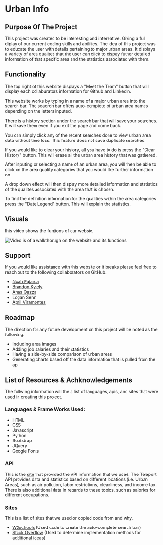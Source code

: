 # **Urban Info**

## Purpose Of The Project

This project was created to be interesting and intereative. Giving a full diplay of our current coding skills and abilities. The idea of this project was to educate the user with details pertaining to major urban areas. It displays a variety of area qualites that the user can click to dispay futher detailed information of that specific area and the statistics associated with them.

## Functionality

The top right of this website displays a "Meet the Team" button that will display each collaburators information for Github and LinkedIn.

This website works by typing in a name of a major urban area into the search bar. The seacrch bar offers auto-complete of urban area names depending on the letters inputed.

There is a history section under the search bar that will save your searches. It will save them even if you exit the page and come back.

You can simply click any of the recent searches done to view urban area data without time loss. This feature does not save duplicate searches.

If you would like to clear your history, all you have to do is press the "Clear History" button. This will erase all the urban area history that was gathered.

After inputing or selecting a name of an urban area, you will then be able to click on the area quality categories that you would like further information on.

A drop down effect will then display more detailed information and statistics of the qualites associated with the area that is chosen.

To find the definition information for the qualities within the area categories press the "Date Legend" button. This will explain the statistics.

## Visuals

Ihis video shows the funtions of our websie.

<img src="./assets/images/application-demo.gif" type="video/mp4" alt="Video is of a walkthorugh on the website and its functions.">

## Support

If you would like assistance with this website or it breaks please feel free to reach out to the following collaborators on GitHub.

-   [Noah Fajarda](https://github.com/noahfajarda)
-   [Brandon Kylely](https://github.com/brandonkylely)
-   [Anas Qazza](https://github.com/aqazza)
-   [Logan Senn](https://github.com/Lsenn404)
-   [April Viramontes](https://github.com/AViramontes)

## Roadmap

The direction for any future development on this project will be noted as the following:

-   Including area images
-   Adding job salaries and their statistics
-   Having a side-by-side comparison of urban areas
-   Generating charts based off the data information that is pulled from the api

## List of Resources & Achknowledgements

The follwing information will the a list of languages, apis, and sites that were used in creating this project.

### Languages & Frame Works Used:

-   HTML
-   CSS
-   Javascript
-   Python
-   Bootstrap
-   JQuery
-   Google Fonts

### API

This is the [site](https://developers.teleport.org/api/) that provided the API information that we used. The Teleport API provides data and statistics based on different locations (i.e. Urban Areas), such as air pollution, labor restrictions, cleanliness, and income tax. There is also additional data in regards to these topics, such as salories for different occupations.

### Sites

This is a list of sites that we used or copied code from and why.

-   [W3schools](https://www.w3schools.com/howto/howto_js_autocomplete.asp) (Used code to create the auto-complete search bar)
-   [Stack Overflow](https://stackoverflow.com/) (Used to determine implementation methods for additional ideas)
